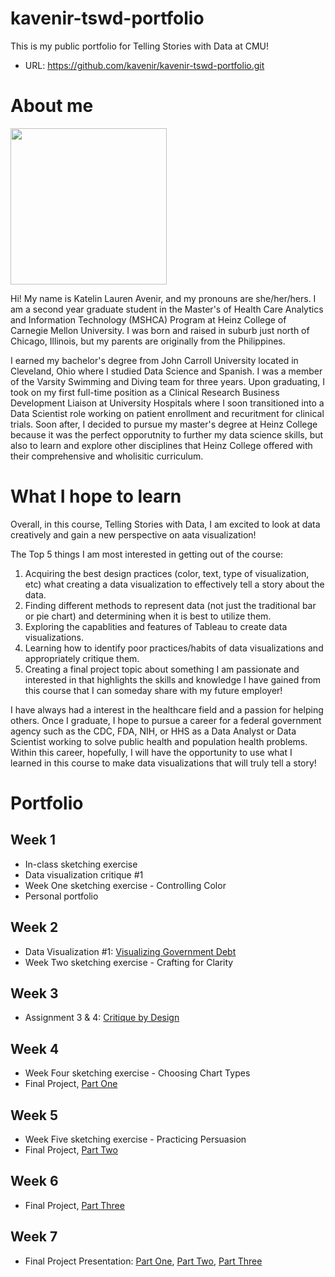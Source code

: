 # kavenir-tswd-portfolio
This is my public portfolio for Telling Stories with Data at CMU! 

- URL: https://github.com/kavenir/kavenir-tswd-portfolio.git

# About me 
<img src="https://github.com/kavenir/kavenir-tswd-portfolio/assets/117959120/76f80f03-ebb5-4e86-a95c-87063cf76c99.png" width="250" height="250">


Hi! My name is Katelin Lauren Avenir, and my pronouns are she/her/hers. I am a second year graduate student in the Master's of Health Care Analytics and Information Technology (MSHCA) Program at Heinz College of Carnegie Mellon University. I was born and raised in suburb just north of Chicago, Illinois, but my parents are originally from the Philippines. 

I earned my bachelor's degree from John Carroll University located in Cleveland, Ohio where I studied Data Science and Spanish. I was a member of the Varsity Swimming and Diving team for three years. Upon graduating, I took on my first full-time position as a Clinical Research Business Development Liaison at University Hospitals where I soon transitioned into a Data Scientist role working on patient enrollment and recuritment for clinical trials. Soon after, I decided to pursue my master's degree at Heinz College because it was the perfect opporutnity to further my data science skills, but also to learn and explore other disciplines that Heinz College offered with their comprehensive and wholisitic curriculum. 

# What I hope to learn
Overall, in this course, Telling Stories with Data, I am excited to look at data creatively and gain a new perspective on aata visualization! 

The Top 5 things I am most interested in getting out of the course: 
1. Acquiring the best design practices (color, text, type of visualization, etc) what creating a data visualization to effectively tell a story about the data. 
2. Finding different methods to represent data (not just the traditional bar or pie chart) and determining when it is best to utilize them. 
3. Exploring the capablities and features of Tableau to create data visualizations. 
4. Learning how to identify poor practices/habits of data visualizations and appropriately critique them. 
5. Creating a final project topic about something I am passionate and interested in that highlights the skills and knowledge I have gained from this course that I can someday share with my future employer!

I have always had a interest in the healthcare field and a passion for helping others. Once I graduate, I hope to pursue a career for a federal government agency such as the CDC, FDA, NIH, or HHS as a Data Analyst or Data Scientist working to solve public health and population health problems. Within this career, hopefully, I will have the opportunity to use what I learned in this course to make data visualizations that will truly tell a story! 

# Portfolio

## Week 1 
- In-class sketching exercise 
- Data visualization critique #1
- Week One sketching exercise - Controlling Color
- Personal portfolio
  
## Week 2
- Data Visualization #1: [Visualizing Government Debt](visualizing-government-debt.md)
- Week Two sketching exercise - Crafting for Clarity

## Week 3
- Assignment 3 & 4: [Critique by Design](critique-by-design.md)
  
## Week 4
- Week Four sketching exercise - Choosing Chart Types
- Final Project, [Part One](final-project-part-one.md)

## Week 5 
- Week Five sketching exercise - Practicing Persuasion 
- Final Project, [Part Two](final-project-part-two.md)

## Week 6 
- Final Project, [Part Three](final-project-part-three.md)

## Week 7
- Final Project Presentation: [Part One](final-project-part-one.md), [Part Two](final-project-part-two.md), [Part Three](final-project-part-three.md)

